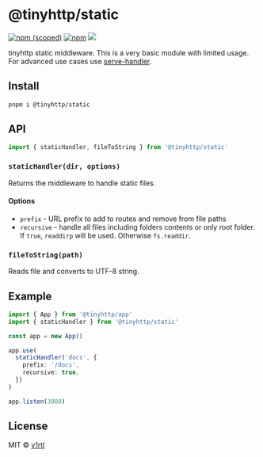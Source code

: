 # @tinyhttp/static

[![npm (scoped)](https://img.shields.io/npm/v/@tinyhttp/static?style=flat-square)](https://npmjs.com/package/@tinyhttp/static) [![npm](https://img.shields.io/npm/dt/@tinyhttp/static?style=flat-square)](https://npmjs.com/package/@tinyhttp/static) [![](https://img.shields.io/badge/website-visit-hotpink?style=flat-square)](https://tinyhttp.v1rtl.site/mw/static)

tinyhttp static middleware. This is a very basic module with limited usage. For advanced use cases use [serve-handler](https://github.com/vercel/serve-handler).

## Install

```sh
pnpm i @tinyhttp/static
```

## API

```ts
import { staticHandler, fileToString } from '@tinyhttp/static'
```

### `staticHandler(dir, options)`

Returns the middleware to handle static files.

#### Options

- `prefix` - URL prefix to add to routes and remove from file paths
- `recursive` - handle all files including folders contents or only root folder. If `true`, `readdirp` will be used. Otherwise `fs.readdir`.

### `fileToString(path)`

Reads file and converts to UTF-8 string.

## Example

```ts
import { App } from '@tinyhttp/app'
import { staticHandler } from '@tinyhttp/static'

const app = new App()

app.use(
  staticHandler('docs', {
    prefix: '/docs',
    recursive: true,
  })
)

app.listen(3000)
```

## License

MIT © [v1rtl](https://v1rtl.site)

